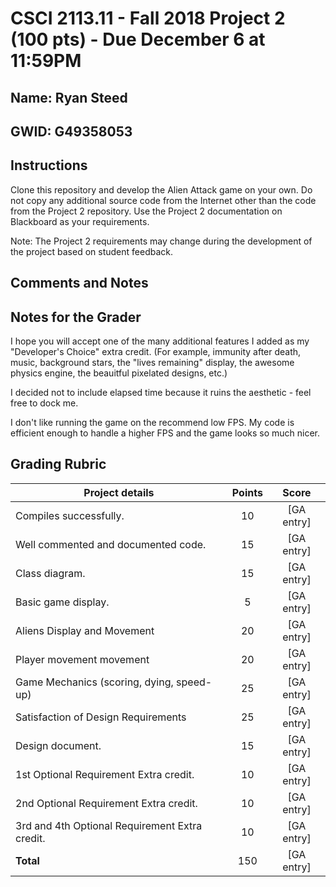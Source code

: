 # CSCI 2113.11 - Fall 2018 Project 2 (100 pts) - Due December 6 at 11:59PM


## Name: Ryan Steed

## GWID: G49358053

## Instructions

Clone this repository and develop the Alien Attack game on your own. Do not copy any additional source code from the Internet other than the code from the Project 2 repository. Use the Project 2 documentation on Blackboard as your requirements. 

Note: The Project 2 requirements may change during the development of the project based on student feedback.

## Comments and Notes

## Notes for the Grader

I hope you will accept one of the many additional features I added as my "Developer's Choice" extra credit. (For example, immunity after death, music, background stars, the "lives remaining" display, the awesome physics engine, the beauitful pixelated designs, etc.)

I decided not to include elapsed time because it ruins the aesthetic - feel free to dock me.

I don't like running the game on the recommend low FPS. My code is efficient enough to handle a higher FPS and the game looks so much nicer.

<!-- ### TODO
A good design reference: http://zetcode.com/tutorials/javagamestutorial/collision/

Build: -->
<!-- - Implement game controller skeleton, holding a list of gameobjects -->
<!-- - Implement black background (board) based on exercise 8, leaving room for a score -->
<!-- - Build a basic player by modifying game piece from exercise 8 - start with a blue square -->
<!-- - Build basic aliens based on GameObject abstract - start with a green square -->
<!-- - Package aliens into waves -->
<!-- - Create automatic alien movement with PhysicsEngine, instantiate with waves (of a certain speed) -->
<!-- - Create user-controlled motion for player with PhysicsEngine -->
<!-- - Add boundaries to user motion -->
<!-- - Display a score - +1 for every alien passed -->
<!-- - Add collisions & count lives beside score 
    - use rectangle contact boxes - then .intersect is handy for comparing positions -->
<!-- - Create more waves of aliens moving at increasing speeds -->
<!-- - Game controls
    - Construct meta overlay
        - Lives
        - Current Score
        - High score
    - Player size depends on number of lives
    - Key bindings to start, pause, reset -->
<!-- - Design player appearance -->
<!-- - Design alien appearance -->
<!-- - Add stars -->
<!-- - Add sound effects -->
<!-- - Make sure no alien spawn outside right bound -->
<!-- - Instead of pausing, play death animation and make player immune for animation period -->
<!-- - Turn this into a real Maven package and .jar in resources folder using lecture slide tutorial
    - Refactor to standard java directory (maven standard)
    - Need to implement https://www.mkyong.com/java/java-read-a-file-from-resources-folder/ for resource file loading -->
<!-- - Javadoc annotations and refactor - https://www.tutorialspoint.com/java/java_documentation.htm -->
<!-- - Design document - star wars meets galaga -->
<!-- - Wrap up all code TODOs
    - Add incremental speed up for aliens as well as increase in number - make this a property -->

<!-- Bonus (class Thursday):
- Build a player missile
- Add death star animation to game over screen
- Other bonus features -->

<!-- ### Class Notes 19Nov18
Problem with repainting on interval - what if multiple inputs within the interval?

- Why not repaint components separately, on command? e.g. player only repaints on input, other game objects repaint on interval
> Because then it will be impossible to accurately assess collisions
- Solution: pause main interval in favor of local interval

How to assess collisions? Keep game objects in sorted data structure, for quick querying?

`SwingUtilities.invokeLater`

Design document: how to play the game, design decisions made

A useful reference: http://zetcode.com/tutorials/javagamestutorial/spaceinvaders/ -->

## Grading Rubric

Project details | Points | Score
---|:---:|:---:
Compiles successfully.|10|[GA entry]
Well commented and documented code.|15|[GA entry]
Class diagram. |15|[GA entry]
Basic game display.|5|[GA entry]
Aliens Display and Movement|20|[GA entry]
Player movement movement|20|[GA entry]
Game Mechanics (scoring, dying, speed-up)|25|[GA entry]
Satisfaction of Design Requirements|25|[GA entry]
Design document.|15|[GA entry]
1st Optional Requirement Extra credit.|10|[GA entry]
2nd Optional Requirement Extra credit.|10|[GA entry]
3rd and 4th Optional Requirement Extra credit.|10|[GA entry]
**Total**|150|[GA entry]